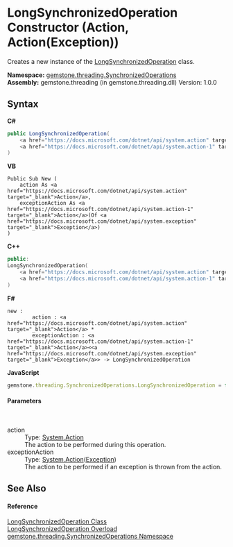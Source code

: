 # LongSynchronizedOperation Constructor (Action, Action(Exception))
 

Creates a new instance of the <a href="03b066d6-d650-1f55-c104-dbac49de91a1">LongSynchronizedOperation</a> class.

**Namespace:**&nbsp;<a href="1f40f322-ebc7-b97d-11c0-ccf540bd3b46">gemstone.threading.SynchronizedOperations</a><br />**Assembly:**&nbsp;gemstone.threading (in gemstone.threading.dll) Version: 1.0.0

## Syntax

**C#**<br />
``` C#
public LongSynchronizedOperation(
	<a href="https://docs.microsoft.com/dotnet/api/system.action" target="_blank">Action</a> action,
	<a href="https://docs.microsoft.com/dotnet/api/system.action-1" target="_blank">Action</a><<a href="https://docs.microsoft.com/dotnet/api/system.exception" target="_blank">Exception</a>> exceptionAction
)
```

**VB**<br />
``` VB
Public Sub New ( 
	action As <a href="https://docs.microsoft.com/dotnet/api/system.action" target="_blank">Action</a>,
	exceptionAction As <a href="https://docs.microsoft.com/dotnet/api/system.action-1" target="_blank">Action</a>(Of <a href="https://docs.microsoft.com/dotnet/api/system.exception" target="_blank">Exception</a>)
)
```

**C++**<br />
``` C++
public:
LongSynchronizedOperation(
	<a href="https://docs.microsoft.com/dotnet/api/system.action" target="_blank">Action</a>^ action, 
	<a href="https://docs.microsoft.com/dotnet/api/system.action-1" target="_blank">Action</a><<a href="https://docs.microsoft.com/dotnet/api/system.exception" target="_blank">Exception</a>^>^ exceptionAction
)
```

**F#**<br />
``` F#
new : 
        action : <a href="https://docs.microsoft.com/dotnet/api/system.action" target="_blank">Action</a> * 
        exceptionAction : <a href="https://docs.microsoft.com/dotnet/api/system.action-1" target="_blank">Action</a><<a href="https://docs.microsoft.com/dotnet/api/system.exception" target="_blank">Exception</a>> -> LongSynchronizedOperation
```

**JavaScript**<br />
``` JavaScript
gemstone.threading.SynchronizedOperations.LongSynchronizedOperation = function(action, exceptionAction);
```


#### Parameters
&nbsp;<dl><dt>action</dt><dd>Type: <a href="https://docs.microsoft.com/dotnet/api/system.action" target="_blank">System.Action</a><br />The action to be performed during this operation.</dd><dt>exceptionAction</dt><dd>Type: <a href="https://docs.microsoft.com/dotnet/api/system.action-1" target="_blank">System.Action</a>(<a href="https://docs.microsoft.com/dotnet/api/system.exception" target="_blank">Exception</a>)<br />The action to be performed if an exception is thrown from the action.</dd></dl>

## See Also


#### Reference
<a href="03b066d6-d650-1f55-c104-dbac49de91a1">LongSynchronizedOperation Class</a><br /><a href="f5689690-cd76-7659-4152-79bf6247eff0">LongSynchronizedOperation Overload</a><br /><a href="1f40f322-ebc7-b97d-11c0-ccf540bd3b46">gemstone.threading.SynchronizedOperations Namespace</a><br />